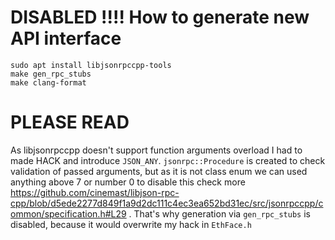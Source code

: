 # DISABLED !!!! How to generate new API interface
```
sudo apt install libjsonrpccpp-tools
make gen_rpc_stubs
make clang-format
```

# PLEASE READ
As libjsonrpccpp doesn't support function arguments overload I had to made HACK and introduce `JSON_ANY`. `jsonrpc::Procedure` is created to check validation of passed arguments, but as it is not class enum we can used anything above 7 or number 0 to disable this check more https://github.com/cinemast/libjson-rpc-cpp/blob/d5ede2277d849f1a9d2dc111c4ec3ea652bd31ec/src/jsonrpccpp/common/specification.h#L29 . That's why generation via `gen_rpc_stubs` is disabled, because it would overwrite my hack in `EthFace.h`